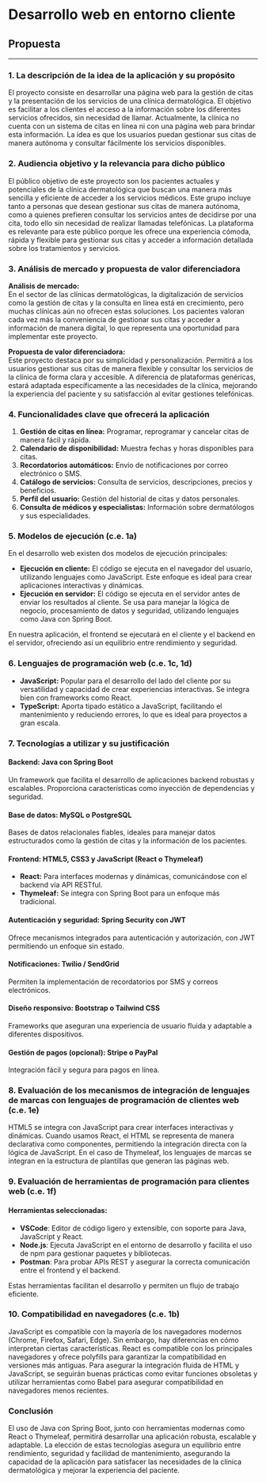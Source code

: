 # Desarrollo web en entorno cliente

## Propuesta
---

### 1. La descripción de la idea de la aplicación y su propósito
El proyecto consiste en desarrollar una página web para la gestión de citas y la presentación de los servicios de una clínica dermatológica. El objetivo es facilitar a los clientes el acceso a la información sobre los diferentes servicios ofrecidos, sin necesidad de llamar. Actualmente, la clínica no cuenta con un sistema de citas en línea ni con una página web para brindar esta información. La idea es que los usuarios puedan gestionar sus citas de manera autónoma y consultar fácilmente los servicios disponibles.

### 2. Audiencia objetivo y la relevancia para dicho público
El público objetivo de este proyecto son los pacientes actuales y potenciales de la clínica dermatológica que buscan una manera más sencilla y eficiente de acceder a los servicios médicos. Este grupo incluye tanto a personas que desean gestionar sus citas de manera autónoma, como a quienes prefieren consultar los servicios antes de decidirse por una cita, todo ello sin necesidad de realizar llamadas telefónicas. La plataforma es relevante para este público porque les ofrece una experiencia cómoda, rápida y flexible para gestionar sus citas y acceder a información detallada sobre los tratamientos y servicios.

### 3. Análisis de mercado y propuesta de valor diferenciadora
**Análisis de mercado:**  
En el sector de las clínicas dermatológicas, la digitalización de servicios como la gestión de citas y la consulta en línea está en crecimiento, pero muchas clínicas aún no ofrecen estas soluciones. Los pacientes valoran cada vez más la conveniencia de gestionar sus citas y acceder a información de manera digital, lo que representa una oportunidad para implementar este proyecto.

**Propuesta de valor diferenciadora:**  
Este proyecto destaca por su simplicidad y personalización. Permitirá a los usuarios gestionar sus citas de manera flexible y consultar los servicios de la clínica de forma clara y accesible. A diferencia de plataformas genéricas, estará adaptada específicamente a las necesidades de la clínica, mejorando la experiencia del paciente y su satisfacción al evitar gestiones telefónicas.

### 4. Funcionalidades clave que ofrecerá la aplicación
1. **Gestión de citas en línea:** Programar, reprogramar y cancelar citas de manera fácil y rápida.
2. **Calendario de disponibilidad:** Muestra fechas y horas disponibles para citas.
3. **Recordatorios automáticos:** Envío de notificaciones por correo electrónico o SMS.
4. **Catálogo de servicios:** Consulta de servicios, descripciones, precios y beneficios.
5. **Perfil del usuario:** Gestión del historial de citas y datos personales.
6. **Consulta de médicos y especialistas:** Información sobre dermatólogos y sus especialidades.

### 5. Modelos de ejecución (c.e. 1a)
En el desarrollo web existen dos modelos de ejecución principales: 
- **Ejecución en cliente:** El código se ejecuta en el navegador del usuario, utilizando lenguajes como JavaScript. Este enfoque es ideal para crear aplicaciones interactivas y dinámicas.
- **Ejecución en servidor:** El código se ejecuta en el servidor antes de enviar los resultados al cliente. Se usa para manejar la lógica de negocio, procesamiento de datos y seguridad, utilizando lenguajes como Java con Spring Boot.

En nuestra aplicación, el frontend se ejecutará en el cliente y el backend en el servidor, ofreciendo así un equilibrio entre rendimiento y seguridad.

### 6. Lenguajes de programación web (c.e. 1c, 1d)
- **JavaScript:** Popular para el desarrollo del lado del cliente por su versatilidad y capacidad de crear experiencias interactivas. Se integra bien con frameworks como React.
- **TypeScript:** Aporta tipado estático a JavaScript, facilitando el mantenimiento y reduciendo errores, lo que es ideal para proyectos a gran escala.

### 7. Tecnologías a utilizar y su justificación
#### Backend: Java con Spring Boot
Un framework que facilita el desarrollo de aplicaciones backend robustas y escalables. Proporciona características como inyección de dependencias y seguridad.

#### Base de datos: MySQL o PostgreSQL
Bases de datos relacionales fiables, ideales para manejar datos estructurados como la gestión de citas y la información de los pacientes.

#### Frontend: HTML5, CSS3 y JavaScript (React o Thymeleaf)
- **React:** Para interfaces modernas y dinámicas, comunicándose con el backend vía API RESTful.
- **Thymeleaf:** Se integra con Spring Boot para un enfoque más tradicional.

#### Autenticación y seguridad: Spring Security con JWT
Ofrece mecanismos integrados para autenticación y autorización, con JWT permitiendo un enfoque sin estado.

#### Notificaciones: Twilio / SendGrid
Permiten la implementación de recordatorios por SMS y correos electrónicos.

#### Diseño responsivo: Bootstrap o Tailwind CSS
Frameworks que aseguran una experiencia de usuario fluida y adaptable a diferentes dispositivos.

#### Gestión de pagos (opcional): Stripe o PayPal
Integración fácil y segura para pagos en línea.

### 8. Evaluación de los mecanismos de integración de lenguajes de marcas con lenguajes de programación de clientes web (c.e. 1e)
HTML5 se integra con JavaScript para crear interfaces interactivas y dinámicas. Cuando usamos React, el HTML se representa de manera declarativa como componentes, permitiendo la integración directa con la lógica de JavaScript. En el caso de Thymeleaf, los lenguajes de marcas se integran en la estructura de plantillas que generan las páginas web.

### 9. Evaluación de herramientas de programación para clientes web (c.e. 1f)
#### Herramientas seleccionadas:
- **VSCode**: Editor de código ligero y extensible, con soporte para Java, JavaScript y React.
- **Node.js**: Ejecuta JavaScript en el entorno de desarrollo y facilita el uso de npm para gestionar paquetes y bibliotecas.
- **Postman**: Para probar APIs REST y asegurar la correcta comunicación entre el frontend y el backend.

Estas herramientas facilitan el desarrollo y permiten un flujo de trabajo eficiente.

### 10. Compatibilidad en navegadores (c.e. 1b)
JavaScript es compatible con la mayoría de los navegadores modernos (Chrome, Firefox, Safari, Edge). Sin embargo, hay diferencias en cómo interpretan ciertas características. React es compatible con los principales navegadores y ofrece polyfills para garantizar la compatibilidad en versiones más antiguas. Para asegurar la integración fluida de HTML y JavaScript, se seguirán buenas prácticas como evitar funciones obsoletas y utilizar herramientas como Babel para asegurar compatibilidad en navegadores menos recientes.

### Conclusión
El uso de Java con Spring Boot, junto con herramientas modernas como React o Thymeleaf, permitirá desarrollar una aplicación robusta, escalable y adaptable. La elección de estas tecnologías asegura un equilibrio entre rendimiento, seguridad y facilidad de mantenimiento, asegurando la capacidad de la aplicación para satisfacer las necesidades de la clínica dermatológica y mejorar la experiencia del paciente.

